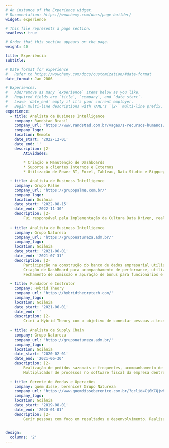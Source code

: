 ```yaml
---
# An instance of the Experience widget.
# Documentation: https://wowchemy.com/docs/page-builder/
widget: experience

# This file represents a page section.
headless: true

# Order that this section appears on the page.
weight: 40

title: Experiência
subtitle:

# Date format for experience
#   Refer to https://wowchemy.com/docs/customization/#date-format
date_format: Jan 2006

# Experiences.
#   Add/remove as many `experience` items below as you like.
#   Required fields are `title`, `company`, and `date_start`.
#   Leave `date_end` empty if it's your current employer.
#   Begin multi-line descriptions with YAML's `|2-` multi-line prefix.
experience:
  - title: Analista de Business Intelligence
    company: Randstad Brasil
    company_url: 'https://www.randstad.com.br/vagas/s-recursos-humanos/?gclid=Cj0KCQjwheyUBhD-ARIsAHJNM-PrDkiUKBtcs7ee3X9Q7CO4WODxbvFdauMA8FbUjElR-Ja5Uxy5AWgaAvVoEALw_wcB'
    company_logo: 
    location: Remoto
    date_start: '2022-12-01'
    date_end: ''
    description: |2-
        Atividades:
        
        * Criação e Manutenção de Dashboards
        * Suporte a clientes Internos e Externos
        * Utilização de Power BI, Excel, Tableau, Data Studio e Bigquey.

  - title: Analista de Business Intelligence
    company: Grupo Palme
    company_url: 'https://grupopalme.com.br/'
    company_logo: 
    location: Goiânia
    date_start: '2022-08-15'
    date_end: '2022-11-30'
    description: |2-
        Fui responsável pela Implementação da Cultura Data Driven, realizei a criação de Dashboards como fonte de dados principal um ERP, utilizado na gestão da Construção Civil, desenvolvendo soluções em tencologia para o crescimento da organização
        
  - title: Analista de Business Intelligence
    company: Grupo Natureza
    company_url: 'https://gruponatureza.adm.br/'
    company_logo: 
    location: Goiânia
    date_start: '2021-06-01'
    date_end: '2021-07-31'
    description: |2-
        Participação na construção do banco de dados empresarial utilizando ferramentas como SQL              Server.
        Criação de DashBoard para acompanhamento de performance, utilizando softwares de BI com foco          nos resultados.
        Fechamento de comissão e apuração de bônus para funcionários e gestores do grupo
        
  - title: Fundador e Instrutor
    company: Hybrid Theory
    company_url: 'https://hybridtheorytech.com/'
    company_logo: 
    location: Goiânia
    date_start: '2021-06-01'
    date_end: ''
    description: |2-
        Criei a Hybrid Theory com o objetivo de conectar pessoas a tecnologia, e ser referência no            ramo de educação tech, meu objetivo e desenvolver o potencial analitico para que seus         utilizadores tomem decisões baseadas em dados
        
  - title: Analista de Supply Chain
    company: Grupo Natureza
    company_url: 'https://gruponatureza.adm.br/'
    company_logo: 
    location: Goiânia
    date_start: '2020-02-01'
    date_end: '2021-06-30'
    description: |2-
        Realização de pedidos sazonais e frequentes, acompanhamento de orçado e realizado de compras,         acompanhamento de negociação com transportadora, criação de dashboard para acompanhamento de          vendas e resultados.
        Multiplicador de processos no software fiscal da empresa dentre outros voltados para gestão de         estoque.Análise de transferências estratégicas.
        
  - title: Gerente de Vendas e Operações
    company: quem disse, berenice? Grupo Natureza
    company_url: 'https://www.quemdisseberenice.com.br/?gclid=Cj0KCQjwheyUBhD-ARIsAHJNM-NvwfpVflg-I1iPxDXbH8nU6wQnNxCKddF4c1tWP5GrWQhTJ58Pu-0aAtLYEALw_wcB&gclsrc=aw.ds'
    company_logo: 
    location: Goiânia
    date_start: '2019-08-01'
    date_end: '2020-01-01'
    description: |2-
        Gerir pessoas com foco em resultados e desenvolvimento. Realização de todo âmbito processual de todas as lojas do grupo. Preparação para inventário, realização de pedidos de reposição, participação na auditoria de Visual Merchandising. Responsável pelos processos tecnológicos do canal.
        

design:
  columns: '2'
---
```

